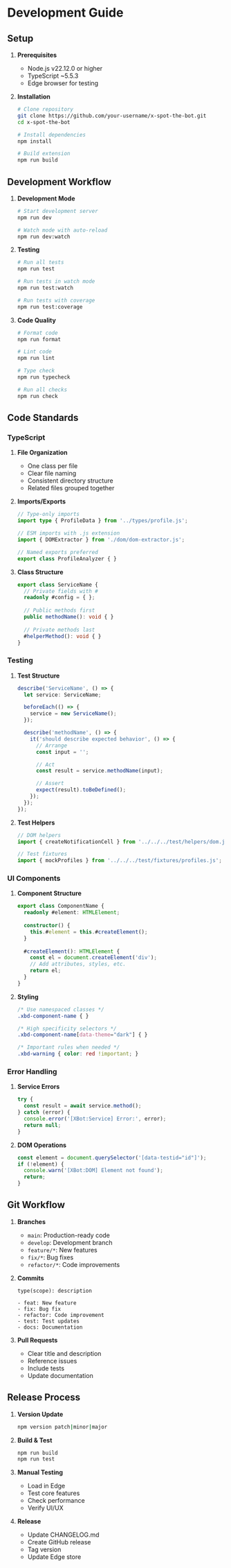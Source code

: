 # Development Guide

## Setup

1. **Prerequisites**
   - Node.js v22.12.0 or higher
   - TypeScript ~5.5.3
   - Edge browser for testing

2. **Installation**
   ```bash
   # Clone repository
   git clone https://github.com/your-username/x-spot-the-bot.git
   cd x-spot-the-bot

   # Install dependencies
   npm install

   # Build extension
   npm run build
   ```

## Development Workflow

1. **Development Mode**
   ```bash
   # Start development server
   npm run dev

   # Watch mode with auto-reload
   npm run dev:watch
   ```

2. **Testing**
   ```bash
   # Run all tests
   npm run test

   # Run tests in watch mode
   npm run test:watch

   # Run tests with coverage
   npm run test:coverage
   ```

3. **Code Quality**
   ```bash
   # Format code
   npm run format

   # Lint code
   npm run lint

   # Type check
   npm run typecheck

   # Run all checks
   npm run check
   ```

## Code Standards

### TypeScript

1. **File Organization**
   - One class per file
   - Clear file naming
   - Consistent directory structure
   - Related files grouped together

2. **Imports/Exports**
   ```typescript
   // Type-only imports
   import type { ProfileData } from '../types/profile.js';

   // ESM imports with .js extension
   import { DOMExtractor } from './dom/dom-extractor.js';

   // Named exports preferred
   export class ProfileAnalyzer { }
   ```

3. **Class Structure**
   ```typescript
   export class ServiceName {
     // Private fields with #
     readonly #config = { };
     
     // Public methods first
     public methodName(): void { }
     
     // Private methods last
     #helperMethod(): void { }
   }
   ```

### Testing

1. **Test Structure**
   ```typescript
   describe('ServiceName', () => {
     let service: ServiceName;

     beforeEach(() => {
       service = new ServiceName();
     });

     describe('methodName', () => {
       it('should describe expected behavior', () => {
         // Arrange
         const input = '';

         // Act
         const result = service.methodName(input);

         // Assert
         expect(result).toBeDefined();
       });
     });
   });
   ```

2. **Test Helpers**
   ```typescript
   // DOM helpers
   import { createNotificationCell } from '../../../test/helpers/dom.js';

   // Test fixtures
   import { mockProfiles } from '../../../test/fixtures/profiles.js';
   ```

### UI Components

1. **Component Structure**
   ```typescript
   export class ComponentName {
     readonly #element: HTMLElement;
     
     constructor() {
       this.#element = this.#createElement();
     }
     
     #createElement(): HTMLElement {
       const el = document.createElement('div');
       // Add attributes, styles, etc.
       return el;
     }
   }
   ```

2. **Styling**
   ```css
   /* Use namespaced classes */
   .xbd-component-name { }

   /* High specificity selectors */
   .xbd-component-name[data-theme="dark"] { }

   /* Important rules when needed */
   .xbd-warning { color: red !important; }
   ```

### Error Handling

1. **Service Errors**
   ```typescript
   try {
     const result = await service.method();
   } catch (error) {
     console.error('[XBot:Service] Error:', error);
     return null;
   }
   ```

2. **DOM Operations**
   ```typescript
   const element = document.querySelector('[data-testid="id"]');
   if (!element) {
     console.warn('[XBot:DOM] Element not found');
     return;
   }
   ```

## Git Workflow

1. **Branches**
   - `main`: Production-ready code
   - `develop`: Development branch
   - `feature/*`: New features
   - `fix/*`: Bug fixes
   - `refactor/*`: Code improvements

2. **Commits**
   ```
   type(scope): description

   - feat: New feature
   - fix: Bug fix
   - refactor: Code improvement
   - test: Test updates
   - docs: Documentation
   ```

3. **Pull Requests**
   - Clear title and description
   - Reference issues
   - Include tests
   - Update documentation

## Release Process

1. **Version Update**
   ```bash
   npm version patch|minor|major
   ```

2. **Build & Test**
   ```bash
   npm run build
   npm run test
   ```

3. **Manual Testing**
   - Load in Edge
   - Test core features
   - Check performance
   - Verify UI/UX

4. **Release**
   - Update CHANGELOG.md
   - Create GitHub release
   - Tag version
   - Update Edge store 